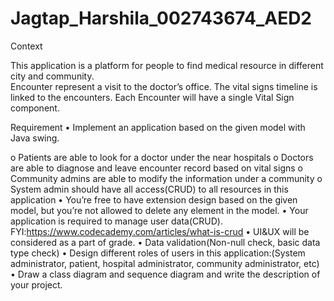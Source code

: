 # Jagtap_Harshila_002743674_AED2


Context 
 
This application is a platform for people to find medical resource in different city and 
community.  
Encounter represent a visit to the doctor’s office. The vital signs timeline is linked to the 
encounters. Each Encounter will have a single Vital Sign component. 
 
Requirement 
• Implement an application based on the given model with Java swing.  

o Patients are able to look for a doctor under the near hospitals 
o Doctors are able to diagnose and leave encounter record based on vital signs 
o Community admins are able to modify the information under a community 
o System admin should have all access(CRUD) to all resources in this application 
• You’re free to have extension design based on the given model, but you’re not allowed 
to delete any element in the model. 
• Your application is required to manage user data(CRUD). 
FYI:https://www.codecademy.com/articles/what-is-crud 
• UI&UX will be considered as a part of grade. 
• Data validation(Non-null check, basic data type check) 
• Design different roles of users in this application:(System administrator, patient, 
hospital administrator, community administrator, etc)  
• Draw a class diagram and sequence diagram and write the description of your project. 

